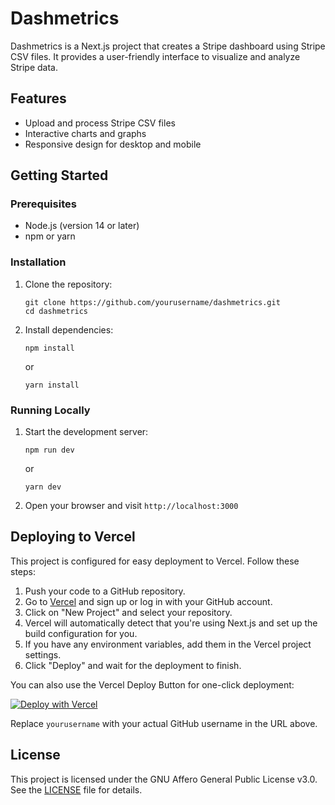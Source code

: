# Dashmetrics

Dashmetrics is a Next.js project that creates a Stripe dashboard using Stripe CSV files. It provides a user-friendly interface to visualize and analyze Stripe data.

## Features

- Upload and process Stripe CSV files
- Interactive charts and graphs
- Responsive design for desktop and mobile

## Getting Started

### Prerequisites

- Node.js (version 14 or later)
- npm or yarn

### Installation

1. Clone the repository:

   ```
   git clone https://github.com/yourusername/dashmetrics.git
   cd dashmetrics
   ```

2. Install dependencies:
   ```
   npm install
   ```
   or
   ```
   yarn install
   ```

### Running Locally

1. Start the development server:

   ```
   npm run dev
   ```

   or

   ```
   yarn dev
   ```

2. Open your browser and visit `http://localhost:3000`

## Deploying to Vercel

This project is configured for easy deployment to Vercel. Follow these steps:

1. Push your code to a GitHub repository.
2. Go to [Vercel](https://vercel.com) and sign up or log in with your GitHub account.
3. Click on "New Project" and select your repository.
4. Vercel will automatically detect that you're using Next.js and set up the build configuration for you.
5. If you have any environment variables, add them in the Vercel project settings.
6. Click "Deploy" and wait for the deployment to finish.

You can also use the Vercel Deploy Button for one-click deployment:

[![Deploy with Vercel](https://vercel.com/button)](https://vercel.com/new/clone?repository-url=https://github.com/yourusername/dashmetrics)

Replace `yourusername` with your actual GitHub username in the URL above.

## License

This project is licensed under the GNU Affero General Public License v3.0. See the [LICENSE](LICENSE) file for details.
